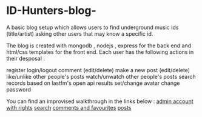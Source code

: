 # ID-Hunters-blog-

A basic blog setup which allows users to find underground music ids (title/artist) asking other users that may know a specific id.

The blog is created with mongodb , nodejs , express for the back end and html/css templates for the front end.
Each user has the following actions in their desposal :

register
login/logout
comment (edit/delete)
make a new post (edit/delete)
like/unlike other people's posts
watch/unwatch other people's posts
search records based on lastfm's open api results
set/change avatar
change password




You can find an improvised walkthrough in the links below : 
[admin account with rights](http://shorturl.at/gqrOS)
[search](http://shorturl.at/eorEV)
[comments and favourites](http://shorturl.at/bhiyA)
[posts](http://shorturl.at/ckrwI)
